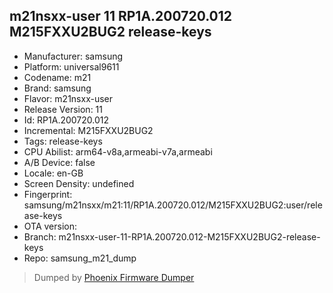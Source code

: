 ## m21nsxx-user 11 RP1A.200720.012 M215FXXU2BUG2 release-keys
- Manufacturer: samsung
- Platform: universal9611
- Codename: m21
- Brand: samsung
- Flavor: m21nsxx-user
- Release Version: 11
- Id: RP1A.200720.012
- Incremental: M215FXXU2BUG2
- Tags: release-keys
- CPU Abilist: arm64-v8a,armeabi-v7a,armeabi
- A/B Device: false
- Locale: en-GB
- Screen Density: undefined
- Fingerprint: samsung/m21nsxx/m21:11/RP1A.200720.012/M215FXXU2BUG2:user/release-keys
- OTA version: 
- Branch: m21nsxx-user-11-RP1A.200720.012-M215FXXU2BUG2-release-keys
- Repo: samsung_m21_dump


>Dumped by [Phoenix Firmware Dumper](https://github.com/DroidDumps/phoenix_firmware_dumper)
